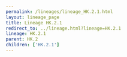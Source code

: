```yaml
---
permalink: /lineages/lineage_HK.2.1.html
layout: lineage_page
title: Lineage HK.2.1
redirect_to: ../lineage.html?lineage=HK.2.1
lineage: HK.2.1
parent: HK.2
children: ['HK.2.1']
---
```

